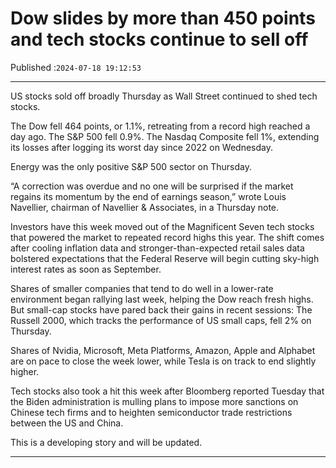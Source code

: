 # Dow slides by more than 450 points and tech stocks continue to sell off

Published :`2024-07-18 19:12:53`

---

US stocks sold off broadly Thursday as Wall Street continued to shed tech stocks.

The Dow fell 464 points, or 1.1%, retreating from a record high reached a day ago. The S&P 500 fell 0.9%. The Nasdaq Composite fell 1%, extending its losses after logging its worst day since 2022 on Wednesday.

Energy was the only positive S&P 500 sector on Thursday.

“A correction was overdue and no one will be surprised if the market regains its momentum by the end of earnings season,” wrote Louis Navellier, chairman of Navellier & Associates, in a Thursday note.

Investors have this week moved out of the Magnificent Seven tech stocks that powered the market to repeated record highs this year. The shift comes after cooling inflation data and stronger-than-expected retail sales data bolstered expectations that the Federal Reserve will begin cutting sky-high interest rates as soon as September.

Shares of smaller companies that tend to do well in a lower-rate environment began rallying last week, helping the Dow reach fresh highs. But small-cap stocks have pared back their gains in recent sessions: The Russell 2000, which tracks the performance of US small caps, fell 2% on Thursday.

Shares of Nvidia, Microsoft, Meta Platforms, Amazon, Apple and Alphabet are on pace to close the week lower, while Tesla is on track to end slightly higher.

Tech stocks also took a hit this week after Bloomberg reported Tuesday that the Biden administration is mulling plans to impose more sanctions on Chinese tech firms and to heighten semiconductor trade restrictions between the US and China.

This is a developing story and will be updated.

---

